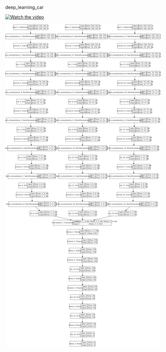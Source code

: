 deep_learning_car



[![Watch the video](https://img.youtube.com/vi/KL6Aax407FA/0.jpg)](https://youtu.be/KL6Aax407FA)


![alt text](https://raw.githubusercontent.com/therobotprogrammer/deep_learning_car/master/Network%20Image.png)





